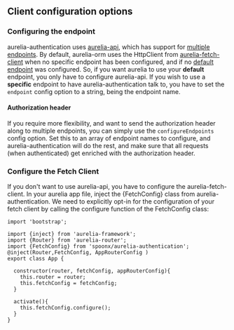 ## Client configuration options

### Configuring the endpoint
aurelia-authentication uses [aurelia-api](https://github.com/SpoonX/aurelia-api), which has support for [multiple endpoints](https://github.com/SpoonX/aurelia-api/blob/master/doc/getting-started.md#multiple-endpoints).
By default, aurelia-orm uses the HttpClient from [aurelia-fetch-client](https://github.com/aurelia/fetch-client) when no specific endpoint has been configured, and if no [default endpoint](https://github.com/SpoonX/aurelia-api/blob/master/doc/getting-started.md#default-endpoint) was configured.
So, if you want aurelia to use your **default** endpoint, you only have to configure aurelia-api.
If you wish to use a **specific** endpoint to have aurelia-authentication talk to, you have to set the `endpoint` config option to a string, being the endpoint name.

#### Authorization header
If you require more flexibility, and want to send the authorization header along to multiple endpoints, you can simply use the `configureEndpoints` config option.
Set this to an array of endpoint names to configure, and aurelia-authentication will do the rest, and make sure that all requests (when authenticated) get enriched with the authorization header.

### Configure the Fetch Client
If you don't want to use aurelia-api, you have to configure the aurelia-fetch-client. In your aurelia app file, inject the {FetchConfig} class from aurelia-authentication. We need to explicitly opt-in for the configuration of your fetch client by calling the configure function of the FetchConfig class:
```
import 'bootstrap';

import {inject} from 'aurelia-framework';
import {Router} from 'aurelia-router';
import {FetchConfig} from 'spoonx/aurelia-authentication';
@inject(Router,FetchConfig, AppRouterConfig )
export class App {

  constructor(router, fetchConfig, appRouterConfig){
    this.router = router;
    this.fetchConfig = fetchConfig;
  }
  
  activate(){
    this.fetchConfig.configure();
  }
}
```
